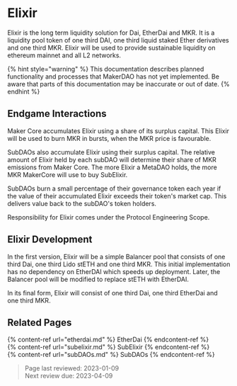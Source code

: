 # Elixir

Elixir is the long term liquidity solution for Dai, EtherDai and MKR. It is a liquidity pool token of one third DAI, one third liquid staked Ether derivatives and one third MKR. Elixir will be used to provide sustainable liquidity on ethereum mainnet and all L2 networks. 

{% hint style="warning" %}
This documentation describes planned functionality and processes that MakerDAO has not yet implemented. Be aware that parts of this documentation may be inaccurate or out of date.
{% endhint %}

## Endgame Interactions

Maker Core accumulates Elixir using a share of its surplus capital. This Elixir will be used to burn MKR in bursts, when the MKR price is favourable.

SubDAOs also accumulate Elixir using their surplus capital. The relative amount of Elixir held by each subDAO will determine their share of MKR emissions from Maker Core. The more Elixir a MetaDAO holds, the more MKR MakerCore will use to buy SubElixir.

SubDAOs burn a small percentage of their governance token each year if the value of their accumulated Elixir exceeds their token's market cap. This delivers value back to the subDAO's token holders.

Responsibility for Elixir comes under the Protocol Engineering Scope.

## Elixir Development

In the first version, Elixir will be a simple Balancer pool that consists of one third Dai, one third Lido stETH and one third MKR. This initial implementation has no dependency on EtherDAI which speeds up deployment. Later, the Balancer pool will be modified to replace stETH with EtherDAI.

In its final form, Elixir will consist of one third Dai, one third EtherDai and one third MKR.

## Related Pages
{% content-ref url="etherdai.md" %} EtherDai {% endcontent-ref %}  
{% content-ref url="subelixir.md" %} SubElixir {% endcontent-ref %}  
{% content-ref url="subDAOs.md" %} SubDAOs {% endcontent-ref %}  

>Page last reviewed: 2023-01-09    
>Next review due: 2023-04-09    